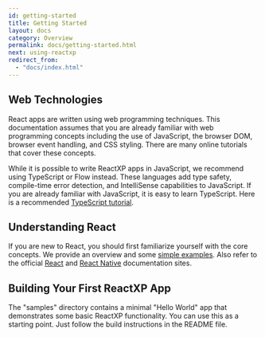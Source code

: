 ```yaml
---
id: getting-started
title: Getting Started
layout: docs
category: Overview
permalink: docs/getting-started.html
next: using-reactxp
redirect_from:
  - "docs/index.html"
---
```


## Web Technologies

React apps are written using web programming techniques. This documentation assumes that you are already familiar with web programming concepts including the use of JavaScript, the browser DOM, browser event handling, and CSS styling. There are many online tutorials that cover these concepts.

While it is possible to write ReactXP apps in JavaScript, we recommend using TypeScript or Flow instead. These languages add type safety, compile-time error detection, and IntelliSense capabilities to JavaScript. If you are already familiar with JavaScript, it is easy to learn TypeScript. Here is a recommended [TypeScript tutorial](http://www.typescriptlang.org/tutorial/).

## Understanding React

If you are new to React, you should first familiarize yourself with the core concepts. We provide an overview and some [simple examples](react_concepts.html). Also refer to the official [React](http://facebook.github.io/react/) and [React Native](https://facebook.github.io/react-native/) documentation sites.

## Building Your First ReactXP App

The "samples" directory contains a minimal "Hello World" app that demonstrates some basic ReactXP functionality. You can use this as a starting point. Just follow the build instructions in the README file.

